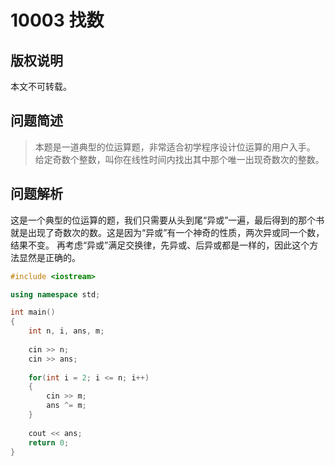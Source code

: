 # 10003 找数

## 版权说明
本文不可转载。

## 问题简述
> 本题是一道典型的位运算题，非常适合初学程序设计位运算的用户入手。
给定奇数个整数，叫你在线性时间内找出其中那个唯一出现奇数次的整数。

## 问题解析
这是一个典型的位运算的题，我们只需要从头到尾“异或”一遍，最后得到的那个书就是出现了奇数次的数。这是因为“异或”有一个神奇的性质，两次异或同一个数，结果不变。
再考虑“异或”满足交换律，先异或、后异或都是一样的，因此这个方法显然是正确的。
```C++
#include <iostream>

using namespace std;

int main()
{
	int n, i, ans, m;
	
	cin >> n;
	cin >> ans;
	
	for(int i = 2; i <= n; i++)
	{
		cin >> m;
		ans ^= m;
	} 
	
	cout << ans;
	return 0;
}
```

